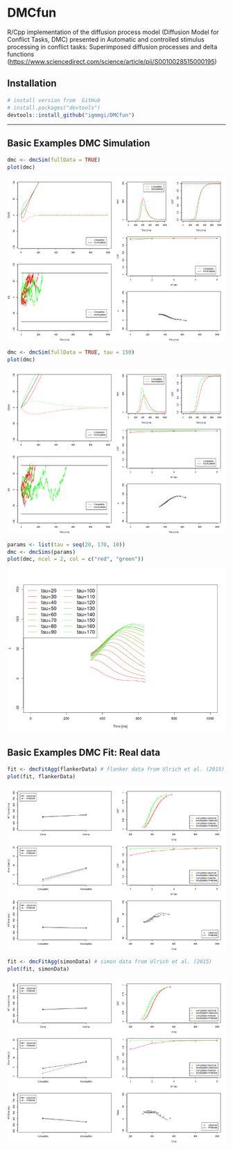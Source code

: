 # DMCfun
R/Cpp implementation of the diffusion process model (Diffusion Model for Conflict Tasks, DMC) presented in Automatic and controlled stimulus processing in conflict tasks: Superimposed diffusion processes and delta functions (https://www.sciencedirect.com/science/article/pii/S0010028515000195)

## Installation

``` r
# install version from  GitHub
# install.packages("devtools")
devtools::install_github("igmmgi/DMCfun")
```

---
## Basic Examples DMC Simulation
``` r
dmc <- dmcSim(fullData = TRUE)
plot(dmc)
```
![alt text](/figures/figure1.png)     

``` r
dmc <- dmcSim(fullData = TRUE, tau = 150)
plot(dmc)
```
![alt text](/figures/figure2.png)     

``` r
params <- list(tau = seq(20, 170, 10))
dmc <- dmcSims(params)
plot(dmc, ncol = 2, col = c("red", "green"))
```
![alt text](/figures/figure4.png)     

## Basic Examples DMC Fit: Real data
``` r
fit <- dmcFitAgg(flankerData) # flanker data from Ulrich et al. (2015)
plot(fit, flankerData)
```

![alt text](/figures/figure5.png)     

``` r
fit <- dmcFitAgg(simonData) # simon data from Ulrich et al. (2015)
plot(fit, simonData)
```

![alt text](/figures/figure6.png)     

